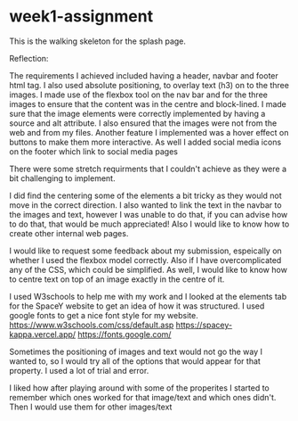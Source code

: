 # week1-assignment
This is the walking skeleton for the splash page.

Reflection:

The requirements I achieved included having a header, navbar and footer html tag. 
I also used absolute positioning, to overlay text (h3) on to the three images.
I made use of the flexbox tool on the nav bar and for the three images to ensure that the content was in the centre and block-lined. 
I made sure that the image elements were correctly implemented by having a source and alt attribute. I also ensured that the images were not from the web and from my files. 
Another feature I implemented was a hover effect on buttons to make them more interactive. As well I added social media icons on the footer which link to social media pages

There were some stretch requirments that I couldn't achieve as they were a bit challenging to implement. 

I did find the centering some of the elements a bit tricky as they would not move in the correct direction. I also wanted to link the text in the navbar to the images and text, however I was unable to do that, if you can advise how to do that, that would be much appreciated! Also I would like to know how to create other internal web pages. 

I would like to request some feedback about my submission, espeically on whether I used the flexbox model correctly. Also if I have overcomplicated any of the CSS, which could be simplified. As well, I would like to know how to centre text on top of an image exactly in the centre of it. 

I used W3schools to help me with my work and I looked at the elements tab for the SpaceY website to get an idea of how it was structured. I used google fonts to get a nice font style for my website.
https://www.w3schools.com/css/default.asp 
https://spacey-kappa.vercel.app/
https://fonts.google.com/

Sometimes the positioning of images and text would not go the way I wanted to, so I would try all of the options that would appear for that property. I used a lot of trial and error. 

I liked how after playing around with some of the properites I started to remember which ones worked for that image/text and which ones didn't. Then I would use them for other images/text 

